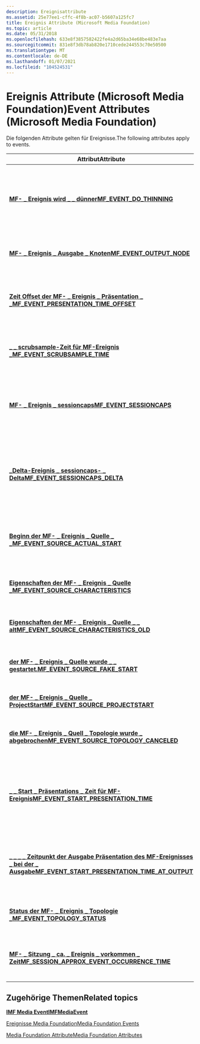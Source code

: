 ```yaml
---
description: Ereignisattribute
ms.assetid: 25e77ee1-cffc-4f8b-ac07-b5607a125fc7
title: Ereignis Attribute (Microsoft Media Foundation)
ms.topic: article
ms.date: 05/31/2018
ms.openlocfilehash: 633e8f3857582422fe4a2d65ba34e68be483e7aa
ms.sourcegitcommit: 831e8f3db78ab820e1710cede244553c70e50500
ms.translationtype: MT
ms.contentlocale: de-DE
ms.lasthandoff: 01/07/2021
ms.locfileid: "104524531"
---
```

# <a name="event-attributes-microsoft-media-foundation"></a><span data-ttu-id="194a7-103">Ereignis Attribute (Microsoft Media Foundation)</span><span class="sxs-lookup"><span data-stu-id="194a7-103">Event Attributes (Microsoft Media Foundation)</span></span>

<span data-ttu-id="194a7-104">Die folgenden Attribute gelten für Ereignisse.</span><span class="sxs-lookup"><span data-stu-id="194a7-104">The following attributes apply to events.</span></span>



| <span data-ttu-id="194a7-105">Attribut</span><span class="sxs-lookup"><span data-stu-id="194a7-105">Attribute</span></span>                                                                                                        | <span data-ttu-id="194a7-106">BESCHREIBUNG</span><span class="sxs-lookup"><span data-stu-id="194a7-106">Description</span></span>                                                                                                           |
|------------------------------------------------------------------------------------------------------------------|-----------------------------------------------------------------------------------------------------------------------|
| [<span data-ttu-id="194a7-107">**MF- \_ Ereignis wird \_ \_ dünner**</span><span class="sxs-lookup"><span data-stu-id="194a7-107">**MF\_EVENT\_DO\_THINNING**</span></span>](mf-event-do-thinning-attribute.md)                                                | <span data-ttu-id="194a7-108">Wenn eine Medienquelle eine neue Wiedergabe Rate anfordert, gibt an, ob die Quelle auch eine Verdünnung anfordert.</span><span class="sxs-lookup"><span data-stu-id="194a7-108">When a media source requests a new playback rate, specifies whether the source also requests thinning.</span></span>                |
| [<span data-ttu-id="194a7-109">**MF- \_ Ereignis \_ Ausgabe \_ Knoten**</span><span class="sxs-lookup"><span data-stu-id="194a7-109">**MF\_EVENT\_OUTPUT\_NODE**</span></span>](mf-event-output-node-attribute.md)                                                | <span data-ttu-id="194a7-110">Identifiziert den topologieknoten für eine streamsenke.</span><span class="sxs-lookup"><span data-stu-id="194a7-110">Identifies the topology node for a stream sink.</span></span>                                                                       |
| [<span data-ttu-id="194a7-111">**Zeit Offset der MF- \_ Ereignis \_ Präsentation \_ \_**</span><span class="sxs-lookup"><span data-stu-id="194a7-111">**MF\_EVENT\_PRESENTATION\_TIME\_OFFSET**</span></span>](mf-event-presentation-time-offset-attribute.md)                     | <span data-ttu-id="194a7-112">Offset zwischen der Präsentationszeit und den Zeitstempeln der Medienquelle.</span><span class="sxs-lookup"><span data-stu-id="194a7-112">Offset between the presentation time and the media source's time stamps.</span></span>                                              |
| [<span data-ttu-id="194a7-113">**\_ \_ scrubsample-Zeit für MF-Ereignis \_**</span><span class="sxs-lookup"><span data-stu-id="194a7-113">**MF\_EVENT\_SCRUBSAMPLE\_TIME**</span></span>](mf-event-scrubsample-time-attribute.md)                                      | <span data-ttu-id="194a7-114">Präsentationszeit für ein Beispiel, das beim Scrubbing gerendert wurde.</span><span class="sxs-lookup"><span data-stu-id="194a7-114">Presentation time for a sample that was rendered while scrubbing.</span></span>                                                     |
| [<span data-ttu-id="194a7-115">**MF- \_ Ereignis \_ sessioncaps**</span><span class="sxs-lookup"><span data-stu-id="194a7-115">**MF\_EVENT\_SESSIONCAPS**</span></span>](mf-event-sessioncaps-attribute.md)                                                 | <span data-ttu-id="194a7-116">Enthält Flags, die die Funktionen der Medien Sitzung basierend auf der aktuellen Präsentation definieren.</span><span class="sxs-lookup"><span data-stu-id="194a7-116">Contains flags that define the capabilities of the Media Session, based on the current presentation.</span></span>                  |
| [<span data-ttu-id="194a7-117">**\_Delta-Ereignis \_ sessioncaps- \_ Delta**</span><span class="sxs-lookup"><span data-stu-id="194a7-117">**MF\_EVENT\_SESSIONCAPS\_DELTA**</span></span>](mf-event-sessioncaps-delta-attribute.md)                                    | <span data-ttu-id="194a7-118">Enthält Flags, die angeben, welche Funktionen in der Medien Sitzung basierend auf der aktuellen Präsentation geändert wurden.</span><span class="sxs-lookup"><span data-stu-id="194a7-118">Contains flags that indicate which capabilities have changed in the Media Session, based on the current presentation.</span></span> |
| [<span data-ttu-id="194a7-119">**Beginn der MF- \_ Ereignis \_ Quelle \_ \_**</span><span class="sxs-lookup"><span data-stu-id="194a7-119">**MF\_EVENT\_SOURCE\_ACTUAL\_START**</span></span>](mf-event-source-actual-start-attribute.md)                               | <span data-ttu-id="194a7-120">Enthält die Startzeit, zu der eine Medienquelle von Ihrer aktuellen Position neu gestartet wird.</span><span class="sxs-lookup"><span data-stu-id="194a7-120">Contains the start time when a media source restarts from its current position.</span></span>                                       |
| [<span data-ttu-id="194a7-121">**Eigenschaften der MF- \_ Ereignis \_ Quelle \_**</span><span class="sxs-lookup"><span data-stu-id="194a7-121">**MF\_EVENT\_SOURCE\_CHARACTERISTICS**</span></span>](mf-event-source-characteristics-attribute.md)                          | <span data-ttu-id="194a7-122">Gibt die aktuellen Merkmale der Medienquelle an.</span><span class="sxs-lookup"><span data-stu-id="194a7-122">Specifies the current characteristics of the media source.</span></span>                                                            |
| [<span data-ttu-id="194a7-123">**Eigenschaften der MF- \_ Ereignis \_ Quelle \_ \_ alt**</span><span class="sxs-lookup"><span data-stu-id="194a7-123">**MF\_EVENT\_SOURCE\_CHARACTERISTICS\_OLD**</span></span>](mf-event-source-characteristics-old-attribute.md)                 | <span data-ttu-id="194a7-124">Gibt die früheren Merkmale der Medienquelle an.</span><span class="sxs-lookup"><span data-stu-id="194a7-124">Specifies the previous characteristics of the media source.</span></span>                                                           |
| [<span data-ttu-id="194a7-125">**der MF- \_ Ereignis \_ Quelle wurde \_ \_ gestartet.**</span><span class="sxs-lookup"><span data-stu-id="194a7-125">**MF\_EVENT\_SOURCE\_FAKE\_START**</span></span>](mf-event-source-fake-start-attribute.md)                                   | <span data-ttu-id="194a7-126">Gibt an, ob die aktuelle Segment Topologie leer ist.</span><span class="sxs-lookup"><span data-stu-id="194a7-126">Specifies whether the current segment topology is empty.</span></span>                                                              |
| [<span data-ttu-id="194a7-127">**der MF- \_ Ereignis \_ Quelle \_ ProjectStart**</span><span class="sxs-lookup"><span data-stu-id="194a7-127">**MF\_EVENT\_SOURCE\_PROJECTSTART**</span></span>](mf-event-source-projectstart-attribute.md)                                | <span data-ttu-id="194a7-128">Gibt die Startzeit für eine Segment Topologie an.</span><span class="sxs-lookup"><span data-stu-id="194a7-128">Specifies the start time for a segment topology.</span></span>                                                                      |
| [<span data-ttu-id="194a7-129">**die MF- \_ Ereignis \_ Quell \_ Topologie wurde \_ abgebrochen**</span><span class="sxs-lookup"><span data-stu-id="194a7-129">**MF\_EVENT\_SOURCE\_TOPOLOGY\_CANCELED**</span></span>](mf-event-source-topology-canceled-attribute.md)                     | <span data-ttu-id="194a7-130">Gibt an, ob die Sequencer-Quelle eine Topologie abgebrochen hat.</span><span class="sxs-lookup"><span data-stu-id="194a7-130">Specifies whether the sequencer source canceled a topology.</span></span>                                                           |
| [<span data-ttu-id="194a7-131">**\_ \_ Start \_ Präsentations \_ Zeit für MF-Ereignis**</span><span class="sxs-lookup"><span data-stu-id="194a7-131">**MF\_EVENT\_START\_PRESENTATION\_TIME**</span></span>](mf-event-start-presentation-time-attribute.md)                       | <span data-ttu-id="194a7-132">Die Startzeit für die Präsentation in 100-Nanosecond-Einheiten, gemessen an der Präsentations Uhr.</span><span class="sxs-lookup"><span data-stu-id="194a7-132">The starting time for the presentation, in 100-nanosecond units, as measured by the presentation clock.</span></span>               |
| [<span data-ttu-id="194a7-133">**\_ \_ \_ \_ Zeitpunkt der Ausgabe Präsentation des MF-Ereignisses \_ bei der \_ Ausgabe**</span><span class="sxs-lookup"><span data-stu-id="194a7-133">**MF\_EVENT\_START\_PRESENTATION\_TIME\_AT\_OUTPUT**</span></span>](mf-event-start-presentation-time-at-output-attribute.md) | <span data-ttu-id="194a7-134">Die Präsentationszeit, zu der die Medien senken das erste Beispiel der neuen Topologie Rendering.</span><span class="sxs-lookup"><span data-stu-id="194a7-134">The presentation time at which the media sinks will render the first sample of the new topology.</span></span>                      |
| [<span data-ttu-id="194a7-135">**Status der MF- \_ Ereignis \_ Topologie \_**</span><span class="sxs-lookup"><span data-stu-id="194a7-135">**MF\_EVENT\_TOPOLOGY\_STATUS**</span></span>](mf-event-topology-status-attribute.md)                                        | <span data-ttu-id="194a7-136">Gibt den Status einer Topologie während der Wiedergabe an.</span><span class="sxs-lookup"><span data-stu-id="194a7-136">Specifies the status of a topology during playback.</span></span>                                                                   |
| [<span data-ttu-id="194a7-137">**MF- \_ Sitzung \_ ca. \_ Ereignis \_ vorkommen \_ Zeit**</span><span class="sxs-lookup"><span data-stu-id="194a7-137">**MF\_SESSION\_APPROX\_EVENT\_OCCURRENCE\_TIME**</span></span>](mf-session-approx-event-occurrence-time-attribute.md)        | <span data-ttu-id="194a7-138">Der ungefähre Zeitpunkt, zu dem die Medien Sitzung ein Ereignis ausgelöst hat.</span><span class="sxs-lookup"><span data-stu-id="194a7-138">The approximate time when the Media Session raised an event.</span></span>                                                          |



 

## <a name="related-topics"></a><span data-ttu-id="194a7-139">Zugehörige Themen</span><span class="sxs-lookup"><span data-stu-id="194a7-139">Related topics</span></span>

<dl> <dt>

[<span data-ttu-id="194a7-140">**IMF Media Event**</span><span class="sxs-lookup"><span data-stu-id="194a7-140">**IMFMediaEvent**</span></span>](/windows/desktop/api/mfobjects/nn-mfobjects-imfmediaevent)
</dt> <dt>

[<span data-ttu-id="194a7-141">Ereignisse Media Foundation</span><span class="sxs-lookup"><span data-stu-id="194a7-141">Media Foundation Events</span></span>](media-foundation-events.md)
</dt> <dt>

[<span data-ttu-id="194a7-142">Media Foundation Attribute</span><span class="sxs-lookup"><span data-stu-id="194a7-142">Media Foundation Attributes</span></span>](media-foundation-attributes.md)
</dt> </dl>

 

 



